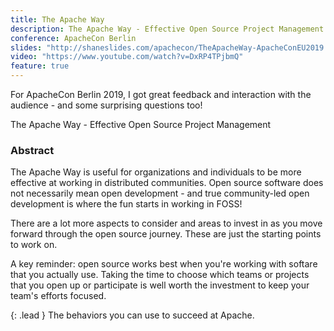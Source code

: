 ```yaml
---
title: The Apache Way
description: The Apache Way - Effective Open Source Project Management
conference: ApacheCon Berlin
slides: "http://shaneslides.com/apachecon/TheApacheWay-ApacheConEU2019.html"
video: "https://www.youtube.com/watch?v=DxRP4TPjbmQ"
feature: true
---
```


For ApacheCon Berlin 2019, I got great feedback and interaction with 
the audience - and some surprising questions too!

<div class="lead bg-info well">
The Apache Way - Effective Open Source Project Management
</div>

### Abstract

The Apache Way is useful for organizations and individuals to be more 
effective at working in distributed communities.  Open source software does not 
necessarily mean open development - and true community-led open development 
is where the fun starts in working in FOSS!

There are a lot more aspects to consider and areas to invest in as 
you move forward through the open source journey.  These are just the 
starting points to work on.

A key reminder: open source works best when you're working with softare 
that you actually use.  Taking the time to choose which teams or 
projects that you open up or participate is well worth the investment to
keep your team's efforts focused.

{: .lead }
The behaviors you can use to succeed at Apache.
